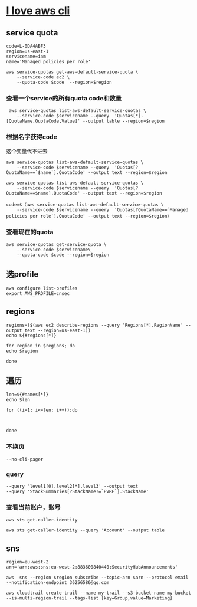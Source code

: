 # [I love aws cli](https://awscli.amazonaws.com/v2/documentation/api/latest/reference/index.html#cli-aws)

## service quota
```
code=L-0DA4ABF3
region=us-east-1
servicename=iam
name='Managed policies per role'
```
```
aws service-quotas get-aws-default-service-quota \
    --service-code ec2 \
    --quota-code $code  --region=$region

```
### 查看一个service的所有quota code和数量
```
 aws service-quotas list-aws-default-service-quotas \
    --service-code $servicename --query  'Quotas[*].[QuotaName,QuotaCode,Value]' --output table --region=$region 
```

### 根据名字获得code
这个变量代不进去
```
aws service-quotas list-aws-default-service-quotas \
    --service-code $servicename --query  'Quotas[?QuotaName==`$name`].QuotaCode' --output text --region=$region 
```
```
aws service-quotas list-aws-default-service-quotas \
    --service-code $servicename --query  'Quotas[?QuotaName==$name].QuotaCode' --output text --region=$region 
```
```
code=$（aws service-quotas list-aws-default-service-quotas \
    --service-code $servicename --query  'Quotas[?QuotaName==`Managed policies per role`].QuotaCode' --output text --region=$region）
```
### 查看现在的quota
```
aws service-quotas get-service-quota \
    --service-code $servicename\
    --quota-code $code --region=$region 
```

## 选profile

```
aws configure list-profiles
export AWS_PROFILE=cnsec
```

## regions
```
regions=($(aws ec2 describe-regions --query 'Regions[*].RegionName' --output text --region=us-east-1))
echo ${#regions[*]}
```
```
for region in $regions; do
echo $region

done
```
## 遍历
```
len=${#names[*]}
echo $len
```
```
for ((i=1; i<=len; i++));do



done
```
### 不换页
```
--no-cli-pager
```
### query
```
--query 'level1[0].level2[*].level3' --output text
--query 'StackSummaries[?StackName!=`PVRE`].StackName' 
```
### 查看当前账户，账号
```
aws sts get-caller-identity
```

```
aws sts get-caller-identity --query 'Account' --output table
```
## sns
```
region=eu-west-2
arn='arn:aws:sns:eu-west-2:883600840440:SecurityHubAnnouncements'
```

```
aws  sns --region $region subscribe --topic-arn $arn --protocol email --notification-endpoint 36256586@qq.com
```


```
aws cloudtrail create-trail --name my-trail --s3-bucket-name my-bucket --is-multi-region-trail --tags-list [key=Group,value=Marketing]
```
